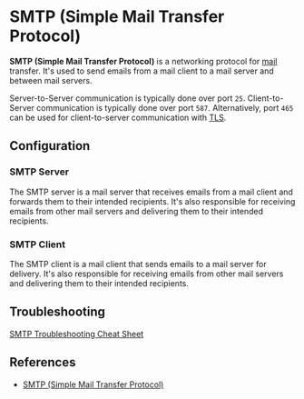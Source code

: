 # SMTP (Simple Mail Transfer Protocol)

**SMTP (Simple Mail Transfer Protocol)** is a networking protocol for [mail](mail.md) transfer. It's used to send emails from a mail client to a mail server and between mail servers.

Server-to-Server communication is typically done over port `25`. Client-to-Server communication is typically done over port `587`. Alternatively, port `465` can be used for client-to-server communication with [TLS](Coding%20Cheat%20Sheets/networking/tls.md).

## Configuration

### SMTP Server

The SMTP server is a mail server that receives emails from a mail client and forwards them to their intended recipients. It's also responsible for receiving emails from other mail servers and delivering them to their intended recipients.

### SMTP Client

The SMTP client is a mail client that sends emails to a mail server for delivery. It's also responsible for receiving emails from other mail servers and delivering them to their intended recipients.

## Troubleshooting

[SMTP Troubleshooting Cheat Sheet](smtp-troubleshooting.md)

## References

- [SMTP (Simple Mail Transfer Protocol)](https://en.wikipedia.org/wiki/Simple_Mail_Transfer_Protocol)
